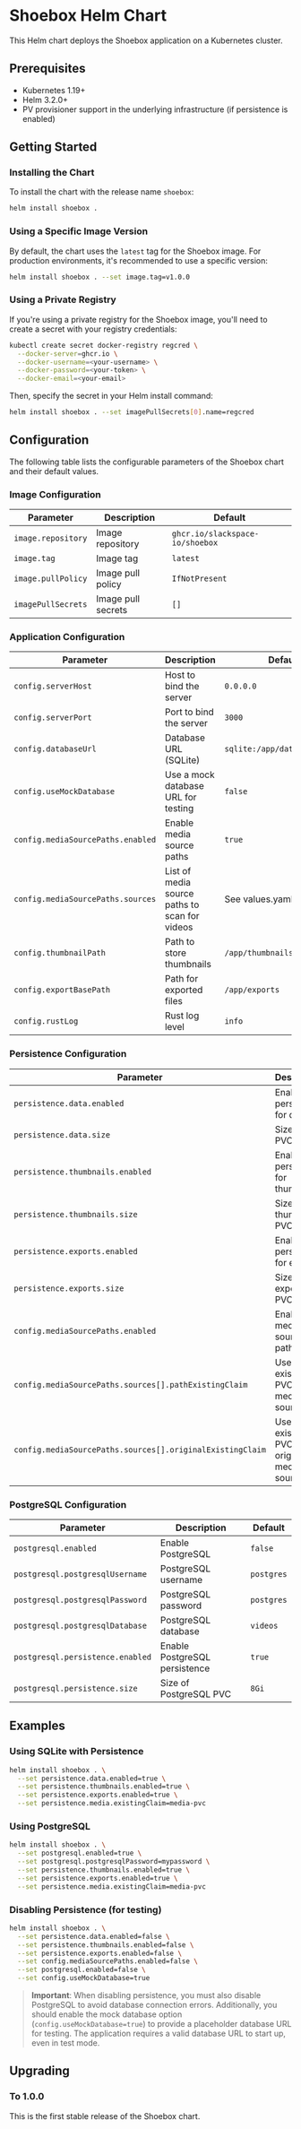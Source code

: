 # Shoebox Helm Chart

This Helm chart deploys the Shoebox application on a Kubernetes cluster.

## Prerequisites

- Kubernetes 1.19+
- Helm 3.2.0+
- PV provisioner support in the underlying infrastructure (if persistence is enabled)

## Getting Started

### Installing the Chart

To install the chart with the release name `shoebox`:

```bash
helm install shoebox .
```

### Using a Specific Image Version

By default, the chart uses the `latest` tag for the Shoebox image. For production environments, it's recommended to use a specific version:

```bash
helm install shoebox . --set image.tag=v1.0.0
```

### Using a Private Registry

If you're using a private registry for the Shoebox image, you'll need to create a secret with your registry credentials:

```bash
kubectl create secret docker-registry regcred \
  --docker-server=ghcr.io \
  --docker-username=<your-username> \
  --docker-password=<your-token> \
  --docker-email=<your-email>
```

Then, specify the secret in your Helm install command:

```bash
helm install shoebox . --set imagePullSecrets[0].name=regcred
```

## Configuration

The following table lists the configurable parameters of the Shoebox chart and their default values.

### Image Configuration

| Parameter | Description | Default |
|-----------|-------------|---------|
| `image.repository` | Image repository | `ghcr.io/slackspace-io/shoebox` |
| `image.tag` | Image tag | `latest` |
| `image.pullPolicy` | Image pull policy | `IfNotPresent` |
| `imagePullSecrets` | Image pull secrets | `[]` |

### Application Configuration

| Parameter | Description | Default |
|-----------|-------------|---------|
| `config.serverHost` | Host to bind the server | `0.0.0.0` |
| `config.serverPort` | Port to bind the server | `3000` |
| `config.databaseUrl` | Database URL (SQLite) | `sqlite:/app/data/videos.db` |
| `config.useMockDatabase` | Use a mock database URL for testing | `false` |
| `config.mediaSourcePaths.enabled` | Enable media source paths | `true` |
| `config.mediaSourcePaths.sources` | List of media source paths to scan for videos | See values.yaml |
| `config.thumbnailPath` | Path to store thumbnails | `/app/thumbnails` |
| `config.exportBasePath` | Path for exported files | `/app/exports` |
| `config.rustLog` | Rust log level | `info` |

### Persistence Configuration

| Parameter | Description | Default |
|-----------|-------------|---------|
| `persistence.data.enabled` | Enable persistence for data | `true` |
| `persistence.data.size` | Size of data PVC | `1Gi` |
| `persistence.thumbnails.enabled` | Enable persistence for thumbnails | `true` |
| `persistence.thumbnails.size` | Size of thumbnails PVC | `5Gi` |
| `persistence.exports.enabled` | Enable persistence for exports | `true` |
| `persistence.exports.size` | Size of exports PVC | `10Gi` |
| `config.mediaSourcePaths.enabled` | Enable media source paths | `true` |
| `config.mediaSourcePaths.sources[].pathExistingClaim` | Use existing PVC for media source path | `""` |
| `config.mediaSourcePaths.sources[].originalExistingClaim` | Use existing PVC for original media source path | `""` |

### PostgreSQL Configuration

| Parameter | Description | Default |
|-----------|-------------|---------|
| `postgresql.enabled` | Enable PostgreSQL | `false` |
| `postgresql.postgresqlUsername` | PostgreSQL username | `postgres` |
| `postgresql.postgresqlPassword` | PostgreSQL password | `postgres` |
| `postgresql.postgresqlDatabase` | PostgreSQL database | `videos` |
| `postgresql.persistence.enabled` | Enable PostgreSQL persistence | `true` |
| `postgresql.persistence.size` | Size of PostgreSQL PVC | `8Gi` |

## Examples

### Using SQLite with Persistence

```bash
helm install shoebox . \
  --set persistence.data.enabled=true \
  --set persistence.thumbnails.enabled=true \
  --set persistence.exports.enabled=true \
  --set persistence.media.existingClaim=media-pvc
```

### Using PostgreSQL

```bash
helm install shoebox . \
  --set postgresql.enabled=true \
  --set postgresql.postgresqlPassword=mypassword \
  --set persistence.thumbnails.enabled=true \
  --set persistence.exports.enabled=true \
  --set persistence.media.existingClaim=media-pvc
```

### Disabling Persistence (for testing)

```bash
helm install shoebox . \
  --set persistence.data.enabled=false \
  --set persistence.thumbnails.enabled=false \
  --set persistence.exports.enabled=false \
  --set config.mediaSourcePaths.enabled=false \
  --set postgresql.enabled=false \
  --set config.useMockDatabase=true
```

> **Important**: When disabling persistence, you must also disable PostgreSQL to avoid database connection errors. Additionally, you should enable the mock database option (`config.useMockDatabase=true`) to provide a placeholder database URL for testing. The application requires a valid database URL to start up, even in test mode.

## Upgrading

### To 1.0.0

This is the first stable release of the Shoebox chart.
